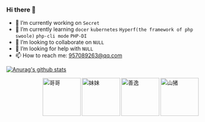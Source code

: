 ### Hi there 👋


- 🔭 I’m currently working on `Secret`
- 🌱 I’m currently learning `docer` `kubernetes` `Hyperf(the framework of php swoole)` `php-cli mode` `PHP-DI`
- 👯 I’m looking to collaborate on `NULL`
- 🤔 I’m looking for help with `NULL`
- 📫 How to reach me: <957089263@qq.com>

[![Anurag's github stats](https://github-readme-stats.vercel.app/api?username=jiawei666)](https://github.com/anuraghazra/github-readme-stats)

<img src="https://s3.jpg.cm/2020/12/18/kQCSC.gif" title="山猪" alt="山猪" align="right" height="100">
<img src="https://imgchr.com/i/rJFlmF" title="善逸" alt="善逸"  align="right" height="100">
<img src="https://imgchr.com/i/rJF3TJ" title="妹妹" alt="妹妹" align="right" height="100">
<img src="https://imgchr.com/i/rJF1w4" title="哥哥" alt="哥哥" align="right" height="100">
